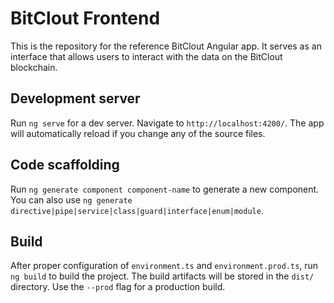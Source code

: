 # BitClout Frontend
This is the repository for the reference BitClout Angular app. It serves as an
interface that allows users to interact with the data on the BitClout blockchain.

## Development server

Run `ng serve` for a dev server. Navigate to `http://localhost:4200/`. The app will automatically reload if you change any of the source files.

## Code scaffolding

Run `ng generate component component-name` to generate a new component. You can also use `ng generate directive|pipe|service|class|guard|interface|enum|module`.

## Build

After proper configuration of `environment.ts` and `environment.prod.ts`, run `ng build` to build the project. The build artifacts will be stored in the `dist/` directory. Use the `--prod` flag for a production build.
